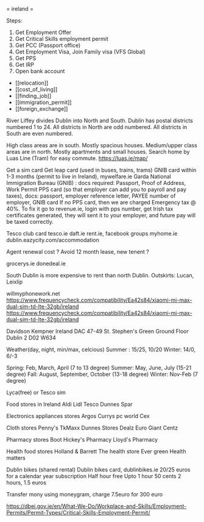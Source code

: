 = ireland =

Steps:
1. Get Employment Offer
2. Get Critical Skills employment permit
3. Get PCC (Passport office)
4. Get Employment Visa, Join Family visa (VFS Global)
5. Get PPS
6. Get IRP
7. Open bank account

* [[relocation]]
* [[cost_of_living]]
* [[finding_job]]
* [[immigration_permit]]
* [[foreign_exchange]]

River Liffey divides Dublin into North and South.
Dublin has postal districts numbered 1 to 24.
All districts in North are odd numbered.
All districts in South are even numbered.

High class areas are in south. Mostly spacious houses.
Medium/upper class areas are in north. Mostly apartments and small houses.
Search home by Luas Line (Tram) for easy commute.
https://luas.ie/map/

Get a sim card
Get leap card (used in buses, trains, trams)
GNIB card within 1-3 months (permit to live in Ireland), mywelfare.ie
Garda National Immigration Bureau (GNIB) : docs required: Passport, Proof of Address, Work Permit
PPS card (so that employer can add you to payroll and pay taxes), docs: passport, employer reference letter, PAYEE number of employer, GNIB card
If no PPS card, then we are charged Emergency tax @ 40%. To fix it go to revenue.ie, login with pps number, get Irish tax certificates generated, they will sent it to your employer, and future pay will be taxed correctly.

Tesco club card
tesco.ie
daft.ie
rent.ie, facebook groups
myhome.ie
dublin.eazycity.com/accommodation

Agent renewal cost ?
Avoid 12 month lease, new tenent ?

grocerys.ie
donedeal.ie


South Dublin is more expensive to rent than north Dublin.
Outskirts: Lucan, Leixlip

willmyphonework.net
https://www.frequencycheck.com/compatibility/Ea42s84/xiaomi-mi-max-dual-sim-td-lte-32gb/ireland
https://www.frequencycheck.com/compatibility/Ea42s84/xiaomi-mi-max-dual-sim-td-lte-32gb/ireland

Davidson Kempner Ireland DAC
47-49 St. Stephen's Green
Ground Floor
Dublin 2 D02 W634


Weather(day, night, min/max, celcious)
Summer : 15/25, 10/20
Winter: 14/0, 6/-3

Spring: Feb, March, April (7 to 13 degree)
Summer: May, June, July (15-21 degree)
Fall: August, September, October (13-18 degree)
Winter: Nov-Feb (7 degree)

Lyca(free) or Tesco sim


Food stores in Ireland
Aldi
Lidl
Tesco
Dunnes
Spar

Electronics appliances stores
Argos
Currys pc world
Cex

Cloth stores
Penny's
TkMaxx
Dunnes Stores
Dealz
Euro Giant
Centz


Pharmacy stores
Boot
Hickey's Pharmacy
Lloyd's Pharmacy

Health food stores
Holland & Barrett
The health store
Ever green
Health matters

Dublin bikes (shared rental)
Dublin bikes card, dublinbikes.ie
20/25 euros for a calendar year subscription
Half hour free
Upto 1 hour 50 cents
2 hours, 1.5 euros



Transfer mony using moneygram, charge 7.5euro for 300 euro

https://dbei.gov.ie/en/What-We-Do/Workplace-and-Skills/Employment-Permits/Permit-Types/Critical-Skills-Employment-Permit/
